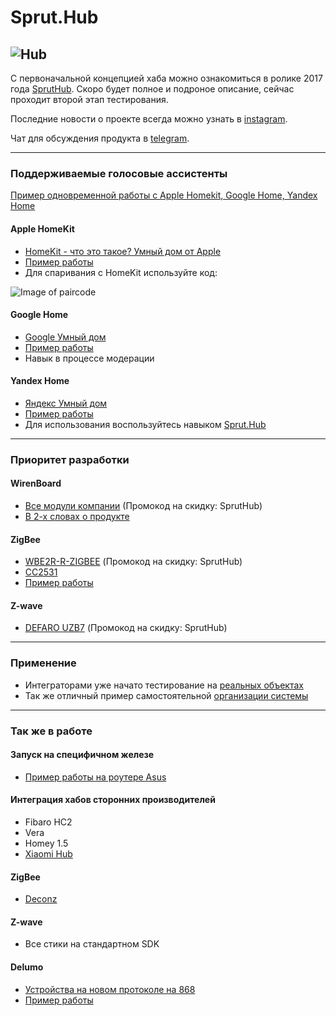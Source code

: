 # Sprut.Hub

![Hub](https://github.com/sprut/Hub/blob/master/Hub.jpg)
---

С первоначальной концепцией хаба можно ознакомиться в ролике 2017 года [SprutHub](https://www.youtube.com/watch?v=svo1-UbmbRk).
Скоро будет полное и подроное описание, сейчас проходит второй этап тестирования.

Последние новости о проекте всегда можно узнать в [instagram](https://www.instagram.com/sprut666666/).

Чат для обсуждения продукта в [telegram](https://t.me/SprutAI_SprutHub).

---
### Поддерживаемые голосовые ассистенты

[Пример одновременной работы с Apple Homekit, Google Home, Yandex Home](https://www.instagram.com/p/ByKxr7aDJfK/)

#### Apple HomeKit
- [HomeKit - что это такое? Умный дом от Apple](https://sprut.ai/client/article/1039)
- [Пример работы](https://www.instagram.com/p/Bq2W1SmjkvP/)
- Для спаривания с HomeKit используйте код:

![Image of paircode](https://github.com/sprut/Hub/blob/master/code.png)

#### Google Home
- [Google Умный дом](https://sprut.ai/client/article/1287)
- [Пример работы](https://www.instagram.com/p/BxxWAbTFeus/)
- Навык в процессе модерации

#### Yandex Home
- [Яндекс Умный дом](https://sprut.ai/client/article/1459)
- [Пример работы](https://www.instagram.com/p/ByDk-7vDC-k/)
- Для использования воспользуйтесь навыком [Sprut.Hub](https://dialogs.yandex.ru/store/skills/7a384ba0-sprut-hub-test)

---

### Приоритет разработки

#### WirenBoard
- [Все модули компании](https://wirenboard.com/ru/catalog/) (Промокод на скидку: SprutHub)
- [В 2-х словах о продукте](https://www.instagram.com/p/But_GCjADzl/)

#### ZigBee
- [WBE2R-R-ZIGBEE](https://wirenboard.com/ru/product/WBE2R-R-ZIGBEE/) (Промокод на скидку: SprutHub)
- [CC2531](https://sprut.ai/client/projects/105)
- [Пример работы](https://www.instagram.com/p/BvwBU62hB80/)

#### Z-wave
- [DEFARO UZB7](https://z-wave.ru/shop/category/kontrollery/defaro-uzb7.html) (Промокод на скидку: SprutHub)

---

### Применение
- Интеграторами уже начато тестирование на [реальных объектах](https://www.instagram.com/p/Bx7B8K2DMpd/)
- Так же отличный пример самостоятельной [организации системы](https://sprut.ai/client/blog/655) 

---

### Так же в работе

#### Запуск на специфичном железе
- [Пример работы на роутере Asus](https://www.instagram.com/p/BuUCltfABWl/) 

#### Интеграция хабов сторонних производителей
- Fibaro HC2
- Vera
- Homey 1.5
- [Xiaomi Hub](https://www.instagram.com/p/BrxrKb5j5zA/)

#### ZigBee
- [Deconz](https://sprut.ai/client/article/338)

#### Z-wave
- Все стики на стандартном SDK

#### Delumo
- [Устройства на новом протоколе на 868](https://sprut.ai/client/news/245)
- [Пример работы](https://www.instagram.com/p/Bsy-HCWnPf2/)
